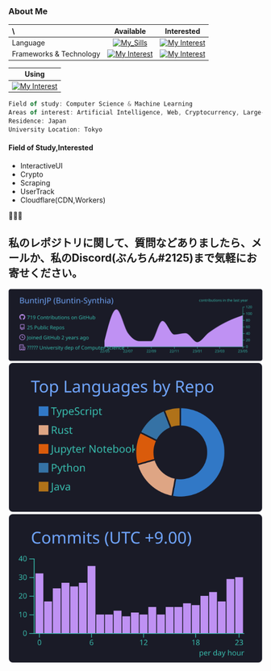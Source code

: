 ### About Me

<div>
  <center>

 | \ | Available | Interested |
|:--- | :---: | :---: |
|Language|   [![My_Sills](https://skill-icons.buntin.workers.dev/icons?i=ts,js,py,java,c)](https://buntin.xyz)    |     [![My Interest](https://skill-icons.buntin.workers.dev/icons?i=rust,go,crystal)](https://buntin.xyz)     |
| Frameworks & Technology |  [![My Interest](https://skill-icons.buntin.workers.dev/icons?i=react,redux,nodejs,docker,tensorflow)](https://buntin.xyz)       |     [![My Interest](https://skill-icons.buntin.workers.dev/icons?i=tauri,astro,nextjs,svelte)](https://buntin.xyz)     |

| Using|
| :---: |
|[![My Interest](https://skillicons.dev/icons?i=cloudflare,nginx,azure,gcp,linux,discord,neovim,vscode)](https://buntin.xyz) |

    
  
</center>
  </div>
  
```ts
Field of study: Computer Science & Machine Learning
Areas of interest: Artificial Intelligence, Web, Cryptocurrency, Large-scale Language Models
Residence: Japan
University Location: Tokyo
```

#### Field of Study,Interested

- InteractiveUI
- Crypto
- Scraping
- UserTrack
- Cloudflare(CDN,Workers)

🤌🤌🤌
## 私のレポジトリに関して、質問などありましたら、メールか、私のDiscord(ぶんちん#2125)まで気軽にお寄せください。

[![](https://raw.githubusercontent.com/BuntinJP/BuntinJP/main/profile-summary-card-output/tokyonight/0-profile-details.svg)](https://buntin.xyz)
[![](https://raw.githubusercontent.com/BuntinJP/BuntinJP/main/profile-summary-card-output/tokyonight/1-repos-per-language.svg)](https://buntin.xyz) 
[![](https://raw.githubusercontent.com/BuntinJP/BuntinJP/main/profile-summary-card-output/tokyonight/4-productive-time.svg)](https://buntin.xyz)

